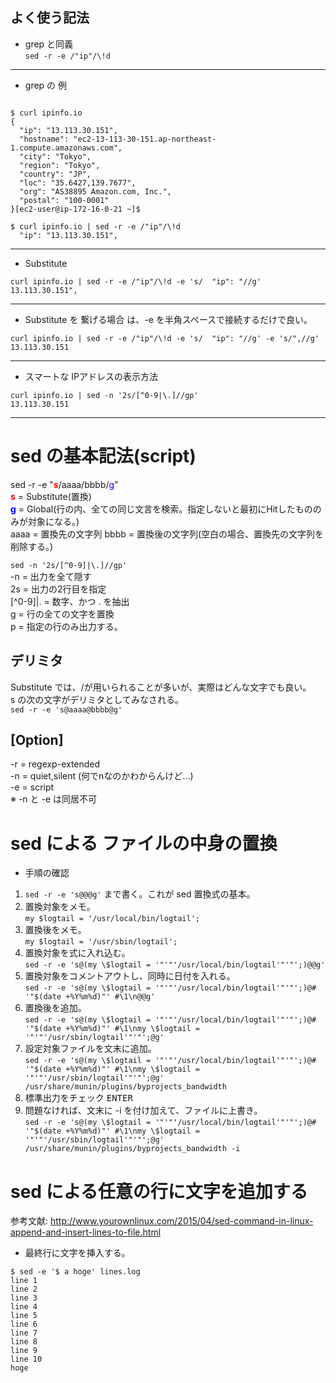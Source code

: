 ## よく使う記法

- grep と同義<BR>
`sed -r -e /"ip"/\!d`  

------------------------------------------------------------------------
- grep の 例
~~~

$ curl ipinfo.io
{
  "ip": "13.113.30.151",
  "hostname": "ec2-13-113-30-151.ap-northeast-1.compute.amazonaws.com",
  "city": "Tokyo",
  "region": "Tokyo",
  "country": "JP",
  "loc": "35.6427,139.7677",
  "org": "AS38895 Amazon.com, Inc.",
  "postal": "100-0001"
}[ec2-user@ip-172-16-0-21 ~]$

$ curl ipinfo.io | sed -r -e /"ip"/\!d
  "ip": "13.113.30.151",
~~~
------------------------------------------------------------------------
- Substitute
~~~
curl ipinfo.io | sed -r -e /"ip"/\!d -e 's/  "ip": "//g' 
13.113.30.151",
~~~
------------------------------------------------------------------------
- Substitute を 繋げる場合 は、-e を半角スペースで接続するだけで良い。
~~~
curl ipinfo.io | sed -r -e /"ip"/\!d -e 's/  "ip": "//g' -e 's/",//g'
13.113.30.151
~~~
------------------------------------------------------------------------
- スマートな IPアドレスの表示方法<BR>
~~~
curl ipinfo.io | sed -n '2s/[^0-9|\.]//gp'
13.113.30.151
~~~
------------------------------------------------------------------------

# sed の基本記法(script)
sed -r -e "<font color=red>**s**</font>/aaaa/bbbb/<font color=blue>g</font>"<BR>
<font color=red>**s**</font> = Substitute(置換)<BR>
<font color=blue>**g**</font> = Global(行の内、全ての同じ文言を検索。指定しないと最初にHitしたもののみが対象になる。)<BR>
aaaa = 置換先の文字列
bbbb = 置換後の文字列(空白の場合、置換先の文字列を削除する。)

`sed -n '2s/[^0-9]|\.]//gp'`<BR>
-n = 出力を全て隠す<BR>
2s = 出力の2行目を指定<BR>
[^0-9]|\. = 数字、かつ . を抽出<BR>
g = 行の全ての文字を置換<BR>
p = 指定の行のみ出力する。<BR>

## デリミタ
Substitute では、/が用いられることが多いが、実際はどんな文字でも良い。<BR>
s の次の文字がデリミタとしてみなされる。<BR>
`sed -r -e 's@aaaa@bbbb@g'`

## [Option]

-r = regexp-extended<BR>
-n = quiet,silent (何でnなのかわからんけど...)<BR>
-e = script<BR>
※ -n と -e は同居不可<BR>

# sed による ファイルの中身の置換

- 手順の確認

1. `sed -r -e 's@@@g'` まで書く。これが sed 置換式の基本。
1. 置換対象をメモ。<BR>
`my $logtail = '/usr/local/bin/logtail';`
1. 置換後をメモ。 <BR>
`my $logtail = '/usr/sbin/logtail';`
1. 置換対象を式に入れ込む。<BR>
`sed -r -e 's@(my \$logtail = '"'"'/usr/local/bin/logtail'"'"';)@@g'`
1. 置換対象をコメントアウトし、同時に日付を入れる。<BR>
`sed -r -e 's@(my \$logtail = '"'"'/usr/local/bin/logtail'"'"';)@# '"$(date +%Y%m%d)"' #\1\n@@g'`
1. 置換後を追加。<BR>
`sed -r -e 's@(my \$logtail = '"'"'/usr/local/bin/logtail'"'"';)@# '"$(date +%Y%m%d)"' #\1\nmy \$logtail = '"'"'/usr/sbin/logtail'"'"';@g'`
1. 設定対象ファイルを文末に追加。<BR>
`sed -r -e 's@(my \$logtail = '"'"'/usr/local/bin/logtail'"'"';)@# '"$(date +%Y%m%d)"' #\1\nmy \$logtail = '"'"'/usr/sbin/logtail'"'"';@g' /usr/share/munin/plugins/byprojects_bandwidth`
1. 標準出力をチェック <kbd>ENTER</kbd>
1. 問題なければ、文末に -i を付け加えて、ファイルに上書き。<BR>
`sed -r -e 's@(my \$logtail = '"'"'/usr/local/bin/logtail'"'"';)@# '"$(date +%Y%m%d)"' #\1\nmy \$logtail = '"'"'/usr/sbin/logtail'"'"';@g' /usr/share/munin/plugins/byprojects_bandwidth -i`

# sed による任意の行に文字を追加する

参考文献: http://www.yourownlinux.com/2015/04/sed-command-in-linux-append-and-insert-lines-to-file.html

- 最終行に文字を挿入する。

```
$ sed -e '$ a hoge' lines.log 
line 1
line 2
line 3
line 4
line 5
line 6
line 7
line 8
line 9
line 10
hoge
```
